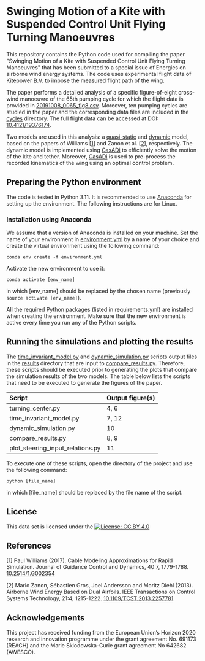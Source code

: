 # Swinging Motion of a Kite with Suspended Control Unit Flying Turning Manoeuvres

This repository contains the Python code used for compiling the paper "Swinging Motion of a Kite with Suspended Control Unit Flying Turning Manoeuvres" that has been submitted to a special issue of Energies on airborne wind energy systems. The code uses experimental flight data of Kitepower B.V. to impose the measured flight path of the wing.

The paper performs a detailed analysis of a specific figure-of-eight cross-wind manoeuvre of the 65th pumping cycle for which the flight data is provided in [20191008_0065_fig8.csv](20191008_0065_fig8.csv). Moreover, ten pumping cycles are studied in the paper and the corresponding data files are included in the [cycles](cycles) directory. The full flight data can be accessed at DOI: [10.4121/19376174](https://doi.org/10.4121/19376174).

Two models are used in this analysis: a [quasi-static](time_invariant_model.py) and [dynamic](dynamic_model.py) model, based on the papers of Williams [[1](#Williams)] and Zanon et al. [[2](#Zanon)], respectively. The dynamic model is implemented using [CasADi](https://github.com/casadi/casadi) to efficiently solve the motion of the kite and tether. Moreover, [CasADi](https://github.com/casadi/casadi) is used to pre-process the recorded kinematics of the wing using an optimal control problem. 

 <!-- This repository is archived at time of the publication of the paper and can be accessed at DOI:[](http://doi.org/)-->
## Preparing the Python environment

The code is tested in Python 3.11. It is recommended to use [Anaconda](https://docs.conda.io/projects/conda/en/latest/user-guide/install/index.html#regular-installation) for setting up the environment. The following instructions are for Linux.

### Installation using Anaconda

We assume that a version of Anaconda is installed on your machine. Set the name of your environment in [environment.yml](environment.yml) by a name of your choice and create the virtual environment using the following command:

 ```commandline
conda env create -f environment.yml
```

Activate the new environment to use it:
```commandline
conda activate [env_name]
```
in which [env_name] should be replaced by the chosen name (previously ```source activate [env_name]```).

All the required Python packages (listed in requirements.yml) are installed when creating the environment. Make sure that the new environment is active every time you run any of the Python scripts.

## Running the simulations and plotting the results
The [time_invariant_model.py](time_invariant_model.py) and [dynamic_simulation.py](dynamic_simulation.py) scripts output files in the [results](results) directory that are input to [compare_results.py](compare_results.py). Therefore, these scripts should be executed prior to generating the plots that compare the simulation results of the two models. The table below lists the scripts that need to be executed to generate the figures of the paper.

| Script                           | Output figure(s)   |
|:---------------------------------|:-------------------|
| turning_center.py                | 4, 6               |
| time_invariant_model.py          | 7, 12              |
| dynamic_simulation.py            | 10                 |
| compare_results.py               | 8, 9               |
| plot_steering_input_relations.py | 11                 |

To execute one of these scripts, open the directory of the project and use the following command:

```commandline
python [file_name]
```
in which [file_name] should be replaced by the file name of the script.

## License

This data set is licensed under the [![License: CC BY 4.0](https://img.shields.io/badge/License-CC%20BY%204.0-lightgrey.svg)](https://creativecommons.org/licenses/by/4.0/)


## References

<a name="Williams">[1]</a> Paul Williams (2017). Cable Modeling Approximations for Rapid Simulation. Journal of Guidance Control and Dynamics, 40:7, 1779-1788. [10.2514/1.G002354](https://doi.org/10.2514/1.G002354)

<a name="Zanon">[2]</a> Mario Zanon, Sébastien Gros, Joel Andersson and Moritz Diehl (2013). Airborne Wind Energy Based on Dual Airfoils. IEEE Transactions on Control Systems Technology, 21:4, 1215-1222. [10.1109/TCST.2013.2257781](https://doi.org/10.1109/TCST.2013.2257781)


## Acknowledgements
This project has received funding from the European Union’s Horizon 2020 research and innovation programme under the grant agreement No. 691173 (REACH) and the Marie Sklodowska-Curie grant agreement No 642682 (AWESCO).
